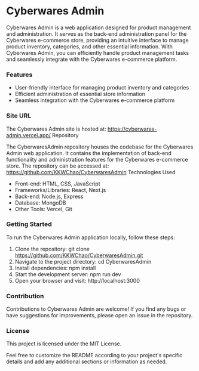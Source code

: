 # Cyberwares Admin

Cyberwares Admin is a web application designed for product management and administration. It serves as the back-end administration panel for the Cyberwares e-commerce store, providing an intuitive interface to manage product inventory, categories, and other essential information. With Cyberwares Admin, you can efficiently handle product management tasks and seamlessly integrate with the Cyberwares e-commerce platform.

### Features

- User-friendly interface for managing product inventory and categories
- Efficient administration of essential store information
- Seamless integration with the Cyberwares e-commerce platform

### Site URL

The Cyberwares Admin site is hosted at: https://cyberwares-admin.vercel.app/
Repository

The CyberwaresAdmin repository houses the codebase for the Cyberwares Admin web application. It contains the implementation of back-end functionality and administration features for the Cyberwares e-commerce store. The repository can be accessed at: https://github.com/KKWChao/CyberwaresAdmin
Technologies Used

- Front-end: HTML, CSS, JavaScript
- Frameworks/Libraries: React, Next.js
- Back-end: Node.js, Express
- Database: MongoDB
- Other Tools: Vercel, Git

### Getting Started

To run the Cyberwares Admin application locally, follow these steps:

1. Clone the repository: git clone https://github.com/KKWChao/CyberwaresAdmin.git
2. Navigate to the project directory: cd CyberwaresAdmin
3. Install dependencies: npm install
4. Start the development server: npm run dev
5. Open your browser and visit: http://localhost:3000

### Contribution

Contributions to Cyberwares Admin are welcome! If you find any bugs or have suggestions for improvements, please open an issue in the repository.

### License

This project is licensed under the MIT License.

Feel free to customize the README according to your project's specific details and add any additional sections or information as needed.
